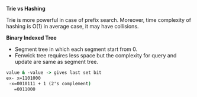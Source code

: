 **Trie vs Hashing**

Trie is more powerful in case of prefix search. Moreover, time complexity of hashing is O(1) in average case, it may 
have collisions.

**Binary Indexed Tree**
* Segment tree in which each segment start from 0.
* Fenwick tree requires less space but the complexity for query and update are same as segment tree.

```cmd
value & -value -> gives last set bit
ex- x=1101000
 -x=0010111 + 1 (2's complement)
   =0011000
```

